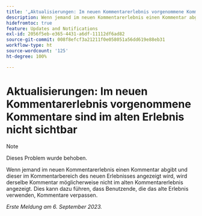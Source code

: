 ```yaml
---
title: '„Aktualisierungen: Im neuen Kommentarerlebnis vorgenommene Kommentare sind im alten Erlebnis nicht sichtbar.“'
description: Wenn jemand im neuen Kommentarerlebnis einen Kommentar abgibt und dieser im Kommentarbereich des neuen Erlebnisses angezeigt wird, wird derselbe Kommentar möglicherweise nicht im alten Kommentarerlebnis angezeigt. Dies kann dazu führen, dass Benutzende, die das alte Erlebnis verwenden, Kommentare verpassen.
hidefromtoc: true
feature: Updates and Notifications
exl-id: 2056f5eb-e365-4431-a6df-11112df6ad82
source-git-commit: 008f8efcf3a21211f0e058051a56dd619e88eb31
workflow-type: ht
source-wordcount: '125'
ht-degree: 100%

---
```


# Aktualisierungen: Im neuen Kommentarerlebnis vorgenommene Kommentare sind im alten Erlebnis nicht sichtbar


>[!NOTE]
>
>Dieses Problem wurde behoben.

Wenn jemand im neuen Kommentarerlebnis einen Kommentar abgibt und dieser im Kommentarbereich des neuen Erlebnisses angezeigt wird, wird derselbe Kommentar möglicherweise nicht im alten Kommentarerlebnis angezeigt. Dies kann dazu führen, dass Benutzende, die das alte Erlebnis verwenden, Kommentare verpassen.

_Erste Meldung am 6. September 2023._

